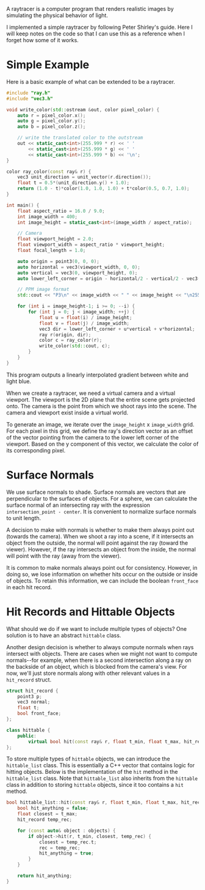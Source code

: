 A raytracer is a computer program that renders realistic images by simulating the physical behavior of light.

I implemented a simple raytracer by following Peter Shirley's guide. Here I will keep notes on the code so that I can use this as a reference when I forget how some of it works.

# Simple Example

Here is a basic example of what can be extended to be a raytracer.

```cpp
#include "ray.h"
#include "vec3.h"

void write_color(std::ostream &out, color pixel_color) {
	auto r = pixel_color.x();
	auto g = pixel_color.y();
	auto b = pixel_color.z();

	// write the translated color to the outstream
	out << static_cast<int>(255.999 * r) << ' '
		<< static_cast<int>(255.999 * g) << ' '
		<< static_cast<int>(255.999 * b) << '\n';
}

color ray_color(const ray& r) {
	vec3 unit_direction = unit_vector(r.direction());
	float t = 0.5*(unit_direction.y() + 1.0);
	return (1.0 - t)*color(1.0, 1.0, 1.0) + t*color(0.5, 0.7, 1.0);
}

int main() {
	float aspect_ratio = 16.0 / 9.0;
	int image_width = 400;
	int image_height = static_cast<int>(image_width / aspect_ratio);

	// Camera
	float viewport_height = 2.0;
    float viewport_width = aspect_ratio * viewport_height;
    float focal_length = 1.0;

	auto origin = point3(0, 0, 0);
    auto horizontal = vec3(viewport_width, 0, 0);
    auto vertical = vec3(0, viewport_height, 0);
    auto lower_left_corner = origin - horizontal/2 - vertical/2 - vec3(0, 0, focal_length);

	// PPM image format
    std::cout << "P3\n" << image_width << " " << image_height << "\n255\n";

	for (int i = image_height-1; i >= 0; --i) {
		for (int j = 0; j < image_width; ++j) {
			float u = float(i) / image_height;	
			float v = float(j) / image_width;
			vec3 dir = lower_left_corner + u*vertical + v*horizontal;
			ray r(origin, dir);
            color c = ray_color(r);
            write_color(std::cout, c);
		}	
	}
}
```

This program outputs a linearly interpolated gradient between white and light blue.

When we create a raytracer, we need a virtual camera and a virtual viewport. The viewport is the 2D plane that the entire scene gets projected onto. The camera is the point from which we shoot rays into the scene. The camera and viewport exist inside a virtual world.

To generate an image, we iterate over the `image_height` x `image_width` grid. For each pixel in this grid, we define the ray's direction vector as an offset of the vector pointing from the camera to the lower left corner of the viewport. Based on the y component of this vector, we calculate the color of its corresponding pixel.

# Surface Normals

We use surface normals to shade. Surface normals are vectors that are perpendicular to the surfaces of objects. For a sphere, we can calculate the surface normal of an intersecting ray with the expression `intersection_point - center`.  It is convenient to normalize surface normals to unit length.

A decision to make with normals is whether to make them always point out (towards the camera). When we shoot a ray into a scene, if it intersects an object from the outside, the normal will point against the ray (toward the viewer). However, if the ray intersects an object from the inside, the normal will point with the ray (away from the viewer).

It is common to make normals always point out for consistency. However, in doing so, we lose information on whether hits occur on the outside or inside of objects. To retain this information, we can include the boolean `front_face` in each hit record.

# Hit Records and Hittable Objects

What should we do if we want to include multiple types of objects? One solution is to have an abstract `hittable` class.

Another design decision is whether to always compute normals when rays intersect with objects. There are cases when we might not want to compute normals--for example, when there is a second intersection along a ray on the backside of an object, which is blocked from the camera's view. For now, we'll just store normals along with other relevant values in a `hit_record` struct.

```cpp
struct hit_record {
	point3 p;
	vec3 normal;
	float t;
	bool front_face;
};

class hittable {
	public:
		virtual bool hit(const ray& r, float t_min, float t_max, hit_record& rec) const = 0;
};
```

To store multiple types of `hittable` objects, we can introduce the `hittable_list` class. This is essentially a C++ vector that contains logic for hitting objects. Below is the implementation of the `hit` method in the `hittable_list` class. Note that `hittable_list` also inherits from the `hittable` class in addition to storing `hittable` objects, since it too contains a `hit` method.

```cpp
bool hittable_list::hit(const ray& r, float t_min, float t_max, hit_record& rec) const {
	bool hit_anything = false;
	float closest = t_max;
	hit_record temp_rec;

	for (const auto& object : objects) {
		if object->hit(r, t_min, closest, temp_rec) {
			closest = temp_rec.t;
			rec = temp_rec;	
			hit_anything = true;
		}
	}

	return hit_anything;
}	
```
